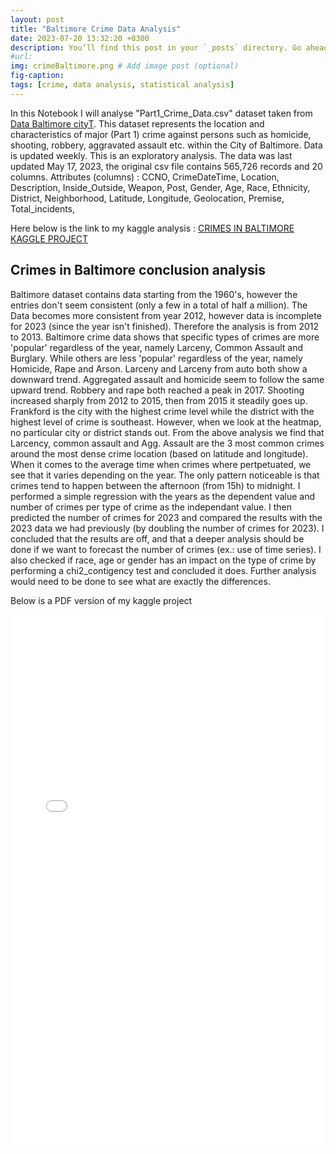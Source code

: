 ```yaml
---
layout: post
title: "Baltimore Crime Data Analysis"
date: 2023-07-20 13:32:20 +0300
description: You’ll find this post in your `_posts` directory. Go ahead and edit it and re-build the site to see your changes. # Add post description (optional)
#url:
img: crimeBaltimore.png # Add image post (optional)
fig-caption:
tags: [crime, data analysis, statistical analysis]
---
```


In this Notebook I will analyse "Part1_Crime_Data.csv" dataset taken from <a href="https://data.baltimorecity.gov">Data Baltimore cityT</a>. This dataset represents the location and characteristics of major (Part 1) crime against persons such as homicide, shooting, robbery, aggravated assault etc. within the City of Baltimore. Data is updated weekly. This is an exploratory analysis.
The data was last updated May 17, 2023, the original csv file contains 565,726 records and 20 columns. Attributes (columns) : CCNO, CrimeDateTime, Location, Description, Inside_Outside, Weapon, Post, Gender, Age, Race, Ethnicity, District, Neighborhood, Latitude, Longitude, Geolocation, Premise, Total_incidents,

Here below is the link to my kaggle analysis :
<a href="https://www.kaggle.com/code/marial2/data-analysis-of-crimes-in-baltimore">CRIMES IN BALTIMORE KAGGLE PROJECT</a>  


##  Crimes in Baltimore conclusion analysis

Baltimore dataset contains data starting from the 1960's, however the entries don't seem consistent (only a few in a total of half a million). The Data becomes more consistent from year 2012, however data is incomplete for 2023 (since the year isn't finished). Therefore the analysis is from 2012 to 2013.
Baltimore crime data shows that specific types of crimes are more 'popular' regardless of the year, namely Larceny, Common Assault and Burglary. While others are less 'popular' regardless of the year, namely Homicide, Rape and Arson. Larceny and Larceny from auto both show a downward trend. Aggregated assault and homicide seem to follow the same upward trend. Robbery and rape both reached a peak in 2017. Shooting increased sharply from 2012 to 2015, then from 2015 it steadily goes up.
Frankford is the city with the highest crime level while the district with the highest level of crime is southeast. However, when we look at the heatmap, no particular city or district stands out. From the above analysis we find that Larcency, common assault and Agg. Assault are the 3 most common crimes around the most dense crime location (based on latitude and longitude).
When it comes to the average time when crimes where pertpetuated, we see that it varies depending on the year. The only pattern noticeable is that crimes tend to happen between the afternoon (from 15h) to midnight.
I performed a simple regression with the years as the dependent value and number of crimes per type of crime as the independant value. I then predicted the number of crimes for 2023 and compared the results with the 2023 data we had previously (by doubling the number of crimes for 2023). I concluded that the results are off, and that a deeper analysis should be done if we want to forecast the number of crimes (ex.: use of time series).
I also checked if race, age or gender has an impact on the type of crime by performing a chi2_contigency test and concluded it does. Further analysis would need to be done to see what are exactly the differences.


Below is a PDF version of my kaggle project 

<embed src="{{site.baseurl}}/assets/img/data-analysis-of-crimes-in-baltimore5.pdf" width="100%" height="850px" />